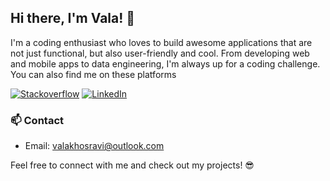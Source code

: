 ## Hi there, I'm Vala! 👋

I'm a coding enthusiast who loves to build awesome applications that are not just functional, but also user-friendly and cool. From developing web and mobile apps to data engineering, I'm always up for a coding challenge. You can also find me on these platforms

[![Stackoverflow](https://img.shields.io/badge/stackoverflow-%23F28032.svg?&style=for-the-badge&logo=stackoverflow&logoColor=white)](https://stackoverflow.com/users/7706936/vala-khosravi)
[![LinkedIn](https://img.shields.io/badge/linkedin-f0f0f0?&style=for-the-badge&logo=linkedin&logoColor=white&color=0e76a8)](https://www.linkedin.com/in/vala-khosravi/)

### 📫 Contact
- Email: valakhosravi@outlook.com

Feel free to connect with me and check out my projects! 😎
